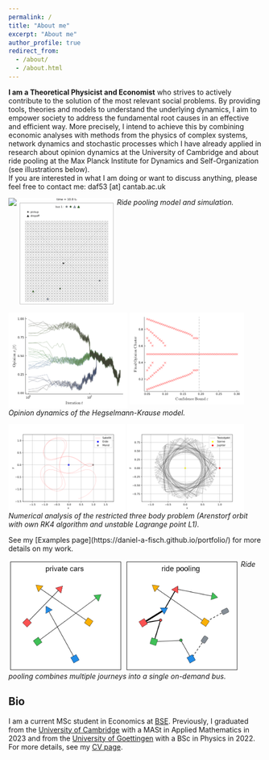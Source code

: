 ```yaml
---
permalink: /
title: "About me"
excerpt: "About me"
author_profile: true
redirect_from: 
  - /about/
  - /about.html
---
```


**I am a Theoretical Physicist and Economist** who strives to actively contribute to the solution of the most relevant social problems. By providing tools, theories and models to understand the underlying dynamics, I aim to empower society to address the fundamental root causes in an effective and efficient way. More precisely, I intend to achieve this by combining economic analyses with methods from the physics of complex systems, network dynamics and stochastic processes which I have already applied in research about opinion dynamics at the University of Cambridge and about ride pooling at the Max Planck Institute for Dynamics and Self-Organization (see illustrations below).\
If you are interested in what I am doing or want to discuss anything, please feel free to contact me: daf53 [at] cantab.ac.uk


<p float="left">
  <img align="top" src="files/ride-pooling_model.svg" width="58%" />
  <img align="top" src="files/ride-pooling_simulation.gif" width="38%" />
  <em>Ride pooling model and simulation.</em>
</p>

<p float="left">
  <img align="top" src="files/opinion-dynamics_HK.png" width="47%" />
  <img align="top" src="files/opinion-dynamics_phase-diag.png" width="45%" />
  <em>Opinion dynamics of the Hegselmann-Krause model.</em>
</p>

<p float="left">
  <img align="top" src="files/Arenstorf_own-RK4.svg" width="46%" />
  <img align="top" src="files/L1_unstable.svg" width="46%" />
  <em>Numerical analysis of the restricted three body problem (Arenstorf orbit with own RK4 algorithm and unstable Lagrange point L1).</em>
</p>
See my [Examples page](https://daniel-a-fisch.github.io/portfolio/) for more details on my work.
<p float="left">
  <img align="top" src="files/private-car.png" width="45%" />
  <img align="top" src="files/ride-pooling.png" width="45%" />
  <em>Ride pooling combines multiple journeys into a single on-demand bus.</em>
</p>

## Bio

I am a current MSc student in Economics at [BSE](https://www.bse.eu). Previously, I graduated from the [University of Cambridge](https://www.damtp.cam.ac.uk/) with a MASt in Applied Mathematics in 2023 and from the [University of Goettingen](https://www.uni-goettingen.de/en/20493.html/) with a BSc in Physics in 2022.\
For more details, see my [CV page](https://daniel-a-fisch.github.io/cv/).
